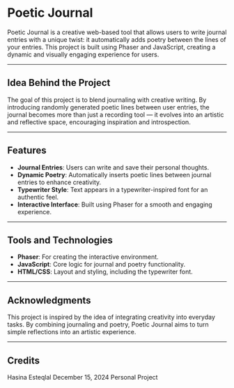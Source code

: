 # Poetic Journal

Poetic Journal is a creative web-based tool that allows users to write journal entries with a unique twist: it automatically adds poetry between the lines of your entries. This project is built using Phaser and JavaScript, creating a dynamic and visually engaging experience for users.

---

## Idea Behind the Project
The goal of this project is to blend journaling with creative writing. By introducing randomly generated poetic lines between user entries, the journal becomes more than just a recording tool — it evolves into an artistic and reflective space, encouraging inspiration and introspection.

---

## Features
- **Journal Entries**: Users can write and save their personal thoughts.
- **Dynamic Poetry**: Automatically inserts poetic lines between journal entries to enhance creativity.
- **Typewriter Style**: Text appears in a typewriter-inspired font for an authentic feel.
- **Interactive Interface**: Built using Phaser for a smooth and engaging experience.

---


## Tools and Technologies
- **Phaser**: For creating the interactive environment.
- **JavaScript**: Core logic for journal and poetry functionality.
- **HTML/CSS**: Layout and styling, including the typewriter font.


---

## Acknowledgments
This project is inspired by the idea of integrating creativity into everyday tasks. By combining journaling and poetry, Poetic Journal aims to turn simple reflections into an artistic experience.


---

## Credits
Hasina Esteqlal
December 15, 2024
Personal Project 
